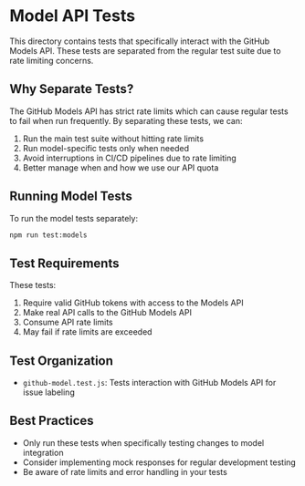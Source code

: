 # Model API Tests

This directory contains tests that specifically interact with the GitHub Models API. These tests are separated from the regular test suite due to rate limiting concerns.

## Why Separate Tests?

The GitHub Models API has strict rate limits which can cause regular tests to fail when run frequently. By separating these tests, we can:

1. Run the main test suite without hitting rate limits
2. Run model-specific tests only when needed
3. Avoid interruptions in CI/CD pipelines due to rate limiting
4. Better manage when and how we use our API quota

## Running Model Tests

To run the model tests separately:

```bash
npm run test:models
```

## Test Requirements

These tests:

1. Require valid GitHub tokens with access to the Models API
2. Make real API calls to the GitHub Models API
3. Consume API rate limits
4. May fail if rate limits are exceeded

## Test Organization

- `github-model.test.js`: Tests interaction with GitHub Models API for issue labeling

## Best Practices

- Only run these tests when specifically testing changes to model integration
- Consider implementing mock responses for regular development testing
- Be aware of rate limits and error handling in your tests